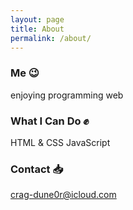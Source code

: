 ```yaml
---
layout: page
title: About
permalink: /about/
---
```


### Me 😉

enjoying programming web


### What I Can Do ✊

HTML & CSS JavaScript


### Contact 📥

[crag-dune0r@icloud.com](mailto:crag-dune0r@icloud.com)
